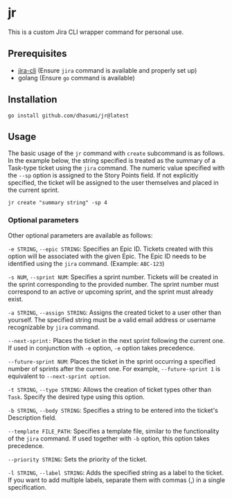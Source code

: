 # jr

This is a custom Jira CLI wrapper command for personal use.

## Prerequisites

- [jira-cli](https://github.com/ankitpokhrel/jira-cli) (Ensure `jira` command is available and properly set up)
- golang (Ensure `go` command is available)

## Installation

```
go install github.com/dhasumi/jr@latest
```

## Usage

The basic usage of the `jr` command with `create` subcommand is as follows. In the example below, the string specified is treated as the summary of a Task-type ticket using the `jira` command. The numeric value specified with the `--sp` option is assigned to the Story Points field. If not explicitly specified, the ticket will be assigned to the user themselves and placed in the current sprint.

```
jr create "summary string" -sp 4
```

### Optional parameters

Other optional parameters are available as follows:

`-e STRING`, `--epic STRING`:
Specifies an Epic ID. Tickets created with this option will be associated with the given Epic. The Epic ID needs to be identified using the `jira` command. (Example: `ABC-123`)

`-s NUM`, `--sprint NUM`:
Specifies a sprint number. Tickets will be created in the sprint corresponding to the provided number. The sprint number must correspond to an active or upcoming sprint, and the sprint must already exist.

`-a STRING`, `--assign STRING`:
Assigns the created ticket to a user other than yourself. The specified string must be a valid email address or username recognizable by `jira` command.

`--next-sprint:`
Places the ticket in the next sprint following the current one. If used in conjunction with `-e` option, `-e` option takes precedence.

`--future-sprint NUM`:
Places the ticket in the sprint occurring a specified number of sprints after the current one. For example, `--future-sprint 1` is equivalent to `--next-sprint option`.

`-t STRING`, `--type STRING`:
Allows the creation of ticket types other than `Task`. Specify the desired type using this option.

`-b STRING`, `--body STRING`:
Specifies a string to be entered into the ticket's Description field.

`--template FILE_PATH`:
Specifies a template file, similar to the functionality of the `jira` command. If used together with `-b` option, this option takes precedence.

`--priority STRING`:
Sets the priority of the ticket.

`-l STRING`, `--label STRING`:
Adds the specified string as a label to the ticket. If you want to add multiple labels, separate them with commas (,) in a single specification.
